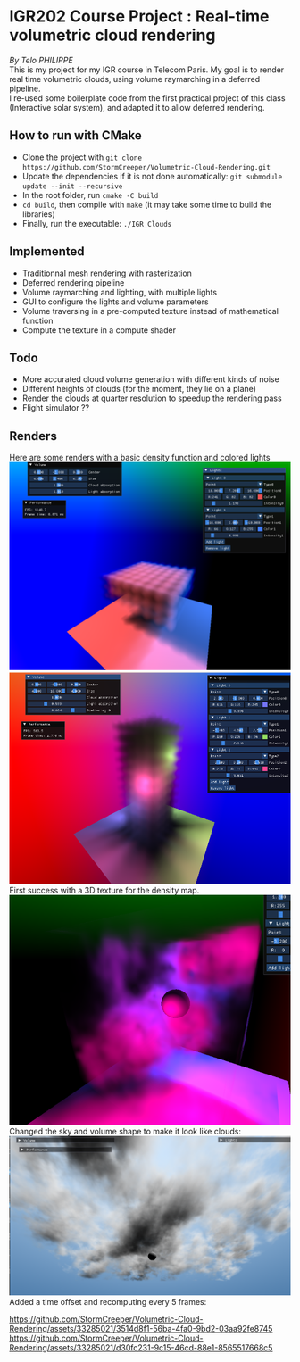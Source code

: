 # IGR202 Course Project : Real-time volumetric cloud rendering
*By Telo PHILIPPE*  
This is my project for my IGR course in Telecom Paris. My goal is to render real time volumetric clouds, using volume raymarching in a deferred pipeline.  
I re-used some boilerplate code from the first practical project of this class (Interactive solar system), and adapted it to allow deferred rendering.

## How to run with CMake
- Clone the project with `git clone https://github.com/StormCreeper/Volumetric-Cloud-Rendering.git`
- Update the dependencies if it is not done automatically: `git submodule update --init --recursive`
- In the root folder,  run `cmake -C build`
- `cd build`, then compile with `make` (it may take some time to build the libraries)
- Finally, run the executable: `./IGR_Clouds`

## Implemented
- Traditionnal mesh rendering with rasterization
- Deferred rendering pipeline
- Volume raymarching and lighting, with multiple lights
- GUI to configure the lights and volume parameters
- Volume traversing in a pre-computed texture instead of mathematical function
- Compute the texture in a compute shader
## Todo
- More accurated cloud volume generation with different kinds of noise
- Different heights of clouds (for the moment, they lie on a plane)
- Render the clouds at quarter resolution to speedup the rendering pass
- Flight simulator ??
## Renders
Here are some renders with a basic density function and colored lights  
![Render 1](images/Render1.png)  
![Render 2](images/Render2.png)  
First success with a 3D texture for the density map.  
![Render 3](images/computed.png)  
Changed the sky and volume shape to make it look like clouds:  
![Render 4](images/clouds.png)
Added a time offset and recomputing every 5 frames:  

https://github.com/StormCreeper/Volumetric-Cloud-Rendering/assets/33285021/3514d8f1-56ba-4fa0-9bd2-03aa92fe8745
https://github.com/StormCreeper/Volumetric-Cloud-Rendering/assets/33285021/d30fc231-9c15-46cd-88e1-8565517668c5

